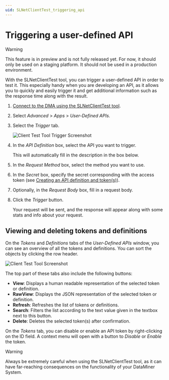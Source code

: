 ```yaml
---
uid: SLNetClientTest_triggering_api
---
```


# Triggering a user-defined API

> [!WARNING]
> This feature is in preview and is not fully released yet. For now, it should only be used on a staging platform. It should not be used in a production environment.

With the SLNetClientTest tool, you can trigger a user-defined API in order to test it. This especially handy when you are developing an API, as it allows you to quickly and easily trigger it and get additional information such as the response time along with the result.

1. [Connect to the DMA using the SLNetClientTest tool](xref:Connecting_to_a_DMA_with_the_SLNetClientTest_tool).

1. Select *Advanced* > *Apps* > *User-Defined APIs*. <!-- RN 35996 -->

1. Select the *Trigger* tab.

   ![Client Test Tool Trigger Screenshot](~/user-guide/images/UDAPIS_ClientTestToolTrigger.png)

1. In the *API Definition* box, select the API you want to trigger.

   This will automatically fill in the description in the box below.

1. In the *Request Method* box, select the method you want to use.

1. In the *Secret* box, specify the secret corresponding with the access token (see [Creating an API definition and token(s)](xref:UD_APIs_Define_New_API#creating-an-api-and-tokens-in-dataminer-automation)).

1. Optionally, in the *Request Body* box, fill in a request body.

1. Click the *Trigger* button.

   Your request will be sent, and the response will appear along with some stats and info about your request.

## Viewing and deleting tokens and definitions

On the *Tokens* and *Definitions* tabs of the *User-Defined APIs* window, you can see an overview of all the tokens and definitions. You can sort the objects by clicking the row header.

![Client Test Tool Screenshot](~/user-guide/images/UDAPIS_ClientTestTool.jpg)

The top part of these tabs also include the following buttons:

- **View**: Displays a human readable representation of the selected token or definition.
- **RawView**: Displays the JSON representation of the selected token or definition.
- **Refresh**: Refreshes the list of tokens or definitions.
- **Search**: Filters the list according to the text value given in the textbox next to this button.
- **Delete**: Deletes the selected token(s) after confirmation.

On the *Tokens* tab, you can disable or enable an API token by right-clicking on the ID field. A context menu will open with a button to *Disable* or *Enable* the token.

> [!WARNING]
> Always be extremely careful when using the SLNetClientTest tool, as it can have far-reaching consequences on the functionality of your DataMiner System.
